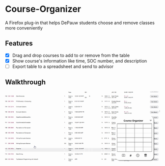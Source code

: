 # Course-Organizer
A Firefox plug-in that helps DePauw students choose and remove classes more conveniently

## Features<br>
  - [x] Drag and drop courses to add to or remove from the table<br>
  - [x] Show course's information like time, SOC number, and description<br>
  - [ ] Export table to a spreadsheet and send to advisor<br>
  
## Walkthrough
<img src="/walkthrough.gif"/>
